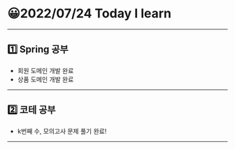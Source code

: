 # 😀2022/07/24 Today I learn
-------------------------
## 1️⃣ Spring 공부
  * 회원 도메인 개발 완료
  * 상품 도메인 개발 완료
------------------------
## 2️⃣ 코테 공부
  * k번째 수, 모의고사 문제 풀기 완료!
-------------------------
